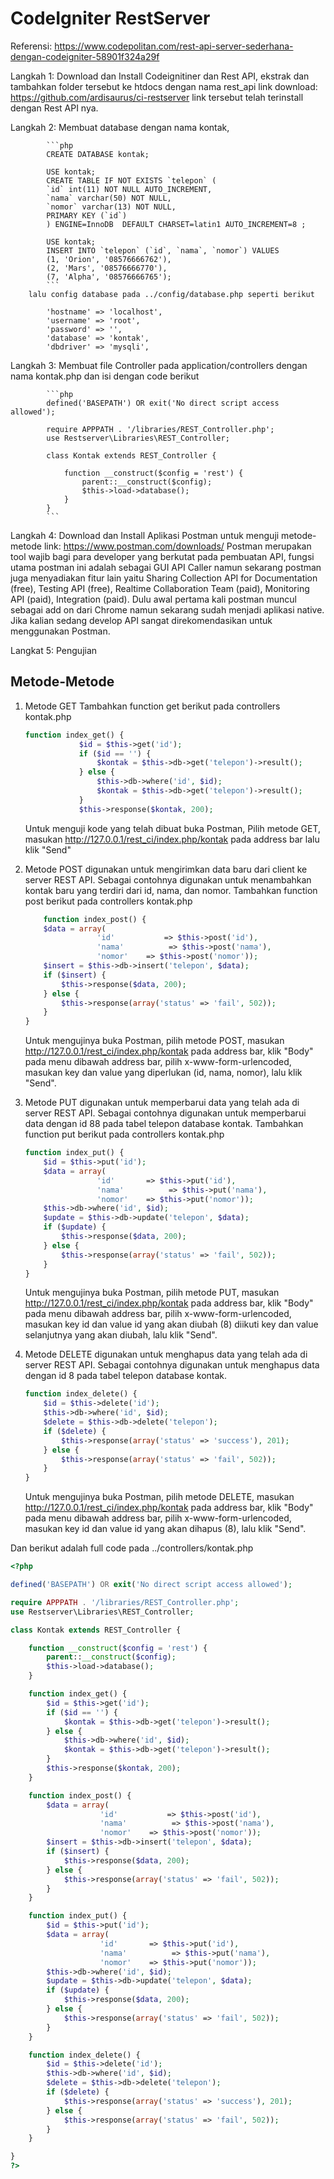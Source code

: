 # CodeIgniter RestServer
Referensi: https://www.codepolitan.com/rest-api-server-sederhana-dengan-codeigniter-58901f324a29f

Langkah 1: Download dan Install Codeignitiner dan Rest API, ekstrak dan tambahkan folder tersebut ke htdocs dengan nama rest_api
link download: https://github.com/ardisaurus/ci-restserver
link tersebut telah terinstall dengan Rest API nya.

Langkah 2: Membuat database dengan nama kontak, 

            ```php
            CREATE DATABASE kontak;

            USE kontak;
            CREATE TABLE IF NOT EXISTS `telepon` (
            `id` int(11) NOT NULL AUTO_INCREMENT,
            `nama` varchar(50) NOT NULL,
            `nomor` varchar(13) NOT NULL,
            PRIMARY KEY (`id`)
            ) ENGINE=InnoDB  DEFAULT CHARSET=latin1 AUTO_INCREMENT=8 ;

            USE kontak;
            INSERT INTO `telepon` (`id`, `nama`, `nomor`) VALUES
            (1, 'Orion', '08576666762'),
            (2, 'Mars', '08576666770'),
            (7, 'Alpha', '08576666765');
            ```
        lalu config database pada ../config/database.php seperti berikut

            'hostname' => 'localhost',
            'username' => 'root',
            'password' => '',
            'database' => 'kontak',
            'dbdriver' => 'mysqli',

Langkah 3: Membuat file Controller pada application/controllers dengan nama kontak.php dan isi dengan code berikut

            ```php
            defined('BASEPATH') OR exit('No direct script access allowed');

            require APPPATH . '/libraries/REST_Controller.php';
            use Restserver\Libraries\REST_Controller;

            class Kontak extends REST_Controller {

                function __construct($config = 'rest') {
                    parent::__construct($config);
                    $this->load->database();
                }
            }
            ```
Langkah 4: Download dan Install Aplikasi Postman untuk menguji metode-metode
link: https://www.postman.com/downloads/
Postman merupakan tool wajib bagi para developer yang berkutat pada pembuatan API, fungsi utama postman ini adalah sebagai GUI API Caller namun sekarang postman juga menyadiakan fitur lain yaitu Sharing Collection API for Documentation (free), Testing API (free), Realtime Collaboration Team (paid), Monitoring API (paid), Integration (paid). Dulu awal pertama kali postman muncul sebagai add on dari Chrome namun sekarang sudah menjadi aplikasi native. Jika kalian sedang develop API sangat direkomendasikan untuk menggunakan Postman.

Langkat 5: Pengujian

## Metode-Metode

1. Metode GET
    Tambahkan function get berikut pada controllers kontak.php

    ```php
    function index_get() {
                $id = $this->get('id');
                if ($id == '') {
                    $kontak = $this->db->get('telepon')->result();
                } else {
                    $this->db->where('id', $id);
                    $kontak = $this->db->get('telepon')->result();
                }
                $this->response($kontak, 200);
    ```

    Untuk menguji kode yang telah dibuat buka Postman, Pilih metode GET, masukan http://127.0.0.1/rest_ci/index.php/kontak pada address bar lalu klik "Send"

2. Metode POST
    digunakan untuk mengirimkan data baru dari client ke server REST API. Sebagai contohnya digunakan untuk menambahkan kontak baru yang terdiri dari id, nama, dan nomor. 
    Tambahkan function post berikut pada controllers kontak.php

    ```php
        function index_post() {
        $data = array(
                    'id'           => $this->post('id'),
                    'nama'          => $this->post('nama'),
                    'nomor'    => $this->post('nomor'));
        $insert = $this->db->insert('telepon', $data);
        if ($insert) {
            $this->response($data, 200);
        } else {
            $this->response(array('status' => 'fail', 502));
        }
    }
    ```
    Untuk mengujinya buka Postman, pilih metode POST, masukan http://127.0.0.1/rest_ci/index.php/kontak pada address bar, klik "Body" pada menu dibawah address bar, pilih x-www-form-urlencoded, masukan key dan value yang diperlukan (id, nama, nomor), lalu klik "Send".

3. Metode PUT
    digunakan untuk memperbarui data yang telah ada di server REST API. Sebagai contohnya digunakan untuk memperbarui data dengan id 88 pada tabel telepon database kontak.
    Tambahkan function put berikut pada controllers kontak.php

    ```php
    function index_put() {
        $id = $this->put('id');
        $data = array(
                    'id'       => $this->put('id'),
                    'nama'          => $this->put('nama'),
                    'nomor'    => $this->put('nomor'));
        $this->db->where('id', $id);
        $update = $this->db->update('telepon', $data);
        if ($update) {
            $this->response($data, 200);
        } else {
            $this->response(array('status' => 'fail', 502));
        }
    }
    ```
    Untuk mengujinya buka Postman, pilih metode PUT, masukan http://127.0.0.1/rest_ci/index.php/kontak pada address bar, klik "Body" pada menu dibawah address bar, pilih x-www-form-urlencoded, masukan key id dan value id yang akan diubah (8) diikuti key dan value selanjutnya yang akan diubah, lalu klik "Send".

4. Metode DELETE
    digunakan untuk menghapus data yang telah ada di server REST API. Sebagai contohnya digunakan untuk menghapus data dengan id 8 pada tabel telepon database kontak. 
    ```php
    function index_delete() {
        $id = $this->delete('id');
        $this->db->where('id', $id);
        $delete = $this->db->delete('telepon');
        if ($delete) {
            $this->response(array('status' => 'success'), 201);
        } else {
            $this->response(array('status' => 'fail', 502));
        }
    }
    ```
    Untuk mengujinya buka Postman, pilih metode DELETE, masukan http://127.0.0.1/rest_ci/index.php/kontak pada address bar, klik "Body" pada menu dibawah address bar, pilih x-www-form-urlencoded, masukan key id dan value id yang akan dihapus (8), lalu klik "Send".

Dan berikut adalah full code pada ../controllers/kontak.php

```php
<?php

defined('BASEPATH') OR exit('No direct script access allowed');

require APPPATH . '/libraries/REST_Controller.php';
use Restserver\Libraries\REST_Controller;

class Kontak extends REST_Controller {

    function __construct($config = 'rest') {
        parent::__construct($config);
        $this->load->database();
    }

    function index_get() {
        $id = $this->get('id');
        if ($id == '') {
            $kontak = $this->db->get('telepon')->result();
        } else {
            $this->db->where('id', $id);
            $kontak = $this->db->get('telepon')->result();
        }
        $this->response($kontak, 200);
    }

    function index_post() {
        $data = array(
                    'id'           => $this->post('id'),
                    'nama'          => $this->post('nama'),
                    'nomor'    => $this->post('nomor'));
        $insert = $this->db->insert('telepon', $data);
        if ($insert) {
            $this->response($data, 200);
        } else {
            $this->response(array('status' => 'fail', 502));
        }
    }

    function index_put() {
        $id = $this->put('id');
        $data = array(
                    'id'       => $this->put('id'),
                    'nama'          => $this->put('nama'),
                    'nomor'    => $this->put('nomor'));
        $this->db->where('id', $id);
        $update = $this->db->update('telepon', $data);
        if ($update) {
            $this->response($data, 200);
        } else {
            $this->response(array('status' => 'fail', 502));
        }
    }

    function index_delete() {
        $id = $this->delete('id');
        $this->db->where('id', $id);
        $delete = $this->db->delete('telepon');
        if ($delete) {
            $this->response(array('status' => 'success'), 201);
        } else {
            $this->response(array('status' => 'fail', 502));
        }
    }

}
?>
```
